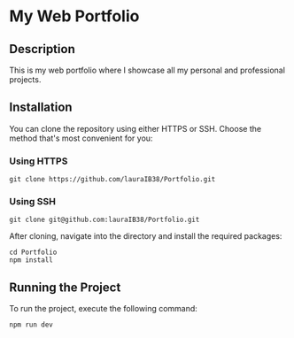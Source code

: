 # My Web Portfolio

## Description
This is my web portfolio where I showcase all my personal and professional projects.

## Installation
You can clone the repository using either HTTPS or SSH. Choose the method that's most convenient for you:

### Using HTTPS
```
git clone https://github.com/lauraIB38/Portfolio.git
```
### Using SSH
```
git clone git@github.com:lauraIB38/Portfolio.git
```
After cloning, navigate into the directory and install the required packages:
```
cd Portfolio
npm install
```

## Running the Project
To run the project, execute the following command:
```
npm run dev
```